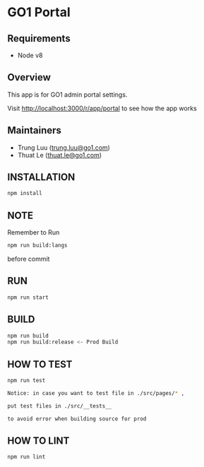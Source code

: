 # GO1 Portal

## Requirements

- Node v8

## Overview

This app is for GO1 admin portal settings.

Visit [http://localhost:3000/r/app/portal](http://localhost:3000/r/app/portal) to see how the app works


## Maintainers
- Trung Luu (trung.luu@go1.com)
- Thuat Le (thuat.le@go1.com)

## INSTALLATION

```sh
npm install
```

## NOTE

Remember to Run

```sh
npm run build:langs
```

before commit

## RUN
```sh
npm run start
```

## BUILD

```sh
npm run build
npm run build:release <- Prod Build
```

## HOW TO TEST

```sh
npm run test
```

```sh
Notice: in case you want to test file in ./src/pages/* , 

put test files in ./src/__tests__ 

to avoid error when building source for prod
```

## HOW TO LINT

```sh
npm run lint
```
